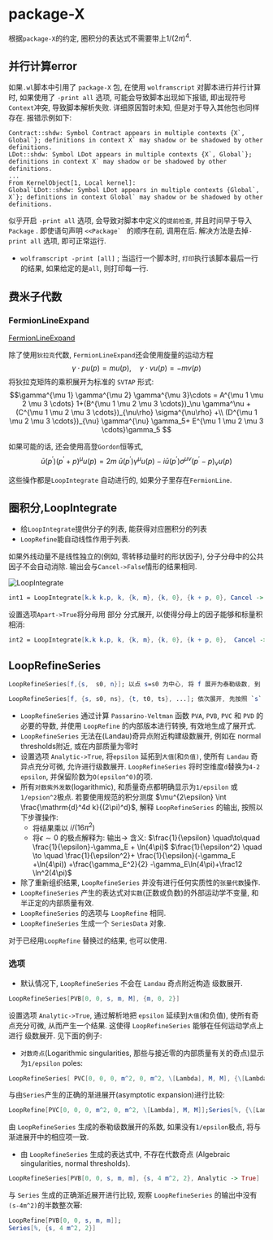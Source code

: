 # package-X

根据`package-X`的约定, 圈积分的表达式不需要带上$1/(2\pi)^4$.

## 并行计算error

如果`.wl`脚本中引用了 `package-X` 包, 在使用 `wolframscript` 对脚本进行并行计算时,
如果使用了 `-print all` 选项, 可能会导致脚本出现如下报错, 即出现符号`Context`冲突, 导致脚本解析失败.
详细原因暂时未知, 但是对于导入其他包也同样存在.
报错示例如下:

```log
Contract::shdw: Symbol Contract appears in multiple contexts {X`, Global`}; definitions in context X` may shadow or be shadowed by other definitions.
LDot::shdw: Symbol LDot appears in multiple contexts {X`, Global`}; definitions in context X` may shadow or be shadowed by other definitions.
...
From KernelObject[1, Local kernel]:
Global`LDot::shdw: Symbol LDot appears in multiple contexts {Global`, X`}; definitions in context Global` may shadow or be shadowed by other definitions.
```

似乎开启 `-print all` 选项, 会导致对脚本中定义的`提前检查`, 并且时间早于导入 `Package` .
即使语句声明 ``<<Package` `` 的顺序在前, 调用在后.
解决方法是去掉`-print all` 选项, 即可正常运行.

+ `wolframscript -print [all]` ;  当运行一个脚本时, `打印`执行该脚本最后一行的结果, 如果给定的是`all`, 则打印每一行.

## 费米子代数

### FermionLineExpand

[FermionLineExpand](https://packagex.hepforge.org/Documentation/HTML/X/ref/FermionLineExpand.html)

除了使用`狄拉克`代数, `FermionLineExpand`还会使用旋量的运动方程
$$\gamma\cdot p u(p)=m u(p), \quad \gamma\cdot v u(p)= -m v(p) $$
将狄拉克矩阵的乘积展开为标准的 `SVTAP` 形式:
$$\gamma^{\mu 1} \gamma^{\mu 2} \gamma^{\mu 3}\cdots =
A^{\mu 1 \mu 2 \mu 3 \cdots} 1+(B^{\mu 1 \mu 2 \mu 3 \cdots})_\nu \gamma^\nu +
(C^{\mu 1 \mu 2 \mu 3 \cdots})_{\nu\rho} \sigma^{\nu\rho} +\\
(D^{\mu 1 \mu 2 \mu 3 \cdots})_{\nu} \gamma^{\nu} \gamma_5+
E^{\mu 1 \mu 2 \mu 3 \cdots}\gamma_5 $$

如果可能的话, 还会使用高登`Gordon`恒等式,
$$\bar u(p^\prime)(p^\prime+p)^\mu u(p)=2m\;\bar{u}(p^\prime) \gamma^\mu u(p) -
i \bar{u}(p^\prime) \sigma^{\mu\nu} (p^\prime-p)_\nu u(p) $$

这些操作都是`LoopIntegrate` 自动进行的, 如果分子里存在`FermionLine`.

## 圈积分,LoopIntegrate

+ 给`LoopIntegrate`提供分子的列表, 能获得对应圈积分的列表
+ `LoopRefine`能自动线性作用于列表.

如果外线动量不是线性独立的(例如, 零转移动量时的形状因子), 分子分母中的公共因子不会自动消除.
输出会与`Cancel->False`情形的结果相同.

![LoopIntegrate](https://packagex.hepforge.org/Documentation/HTML/X/ref/Files/LoopIntegrate/61.png)

```mathematica
int1 = LoopIntegrate[k.k k.p, k, {k, m}, {k, 0}, {k + p, 0}, Cancel -> True]
```

设置选项`Apart->True`将分母用 部分 分式展开, 以使得分母上的因子能够和标量积相消:

```mathematica
int2 = LoopIntegrate[k.k k.p, k, {k, m}, {k, 0}, {k + p, 0},  Cancel -> True, Apart -> True]
```

## LoopRefineSeries

```mathematica
LoopRefineSeries[f,{s,  s0, n}]; 以点 s=s0 为中心, 将 f 展开为泰勒级数, 到 order  (s-s0)^n, 其中 f 包含 Passarino-Veltman函数

LoopRefineSeries[f, {s, s0, ns}, {t, t0, ts}, ...]; 依次展开, 先按照 `s` 的泰勒级数展开, 然后是 `t`, 等等.
```

+ `LoopRefineSeries` 通过计算 `Passarino-Veltman` 函数 `PVA`, `PVB`, `PVC` 和 `PVD` 的必要的导数, 并使用 `LoopRefine` 的内部版本进行转换, 有效地生成了展开式.
+ `LoopRefineSeries` 无法在(Landau)奇异点附近构建级数展开, 例如在 normal thresholds附近, 或在内部质量为零时
+ 设置选项 `Analytic->True`, 将`epsilon` 延拓到`大值`(和`负值)`, 使所有 `Landau` 奇异点充分可微, 允许进行级数展开.
`LoopRefineSeries` 将时空维度`d`替换为`4-2 epsilon`, 并保留阶数为`O(epsilon^0)`的项.
+ 所有`对数紫外发散`(logarithmic), 和质量奇点都明确显示为`1/epsilon` 或`1/epsion^2`极点.
若要使用规范的积分测度 $\mu^{2\epsilon} \int \frac{\mathrm{d}^4d k}{(2\pi)^d}$, 解释 `LoopRefineSeries` 的输出, 按照以下步骤操作:
    + 将结果乘以 $i/(16\pi^2)$
    + 将$\epsilon\sim 0$ 的极点解释为:
    输出->     含义:
     $\frac{1}{\epsilon} \quad\to\quad  \frac{1}{\epsilon}-\gamma_E + \ln(4\pi)$
     $\frac{1}{\epsilon^2} \quad \to \quad \frac{1}{\epsilon^2}+
     \frac{1}{\epsilon}(-\gamma_E +\ln(4\pi)) +\frac{\gamma_E^2}{2}
      -\gamma_E\ln(4\pi)+\frac12 \ln^2(4\pi)$
+ 除了重新组织结果, `LoopRefineSeries` 并没有进行任何实质性的`张量代数`操作.
+ `LoopRefineSeries` 产生的表达式对`实数`(正数或负数)的外部运动学不变量, 和半正定的内部质量有效.
+ `LoopRefineSeries` 的选项与 `LoopRefine` 相同.
+ `LoopRefineSeries` 生成一个 `SeriesData` 对象.

对于已经用`LoopRefine` 替换过的结果, 也可以使用.

### 选项

+ 默认情况下, `LoopRefineSeries` 不会在 `Landau` 奇点附近构造 级数展开.

```mathematica
LoopRefineSeries[PVB[0, 0, s, m, M], {m, 0, 2}]
```

设置选项 `Analytic->True`, 通过解析地把 `epsilon` 延续到`大值`(和负值), 使所有奇点充分可微, 从而产生一个结果.
这使得 `LoopRefineSeries` 能够在任何运动学点上进行 级数展开. 见下面的例子:

+ `对数奇点`(Logarithmic singularities, 那些与接近零的内部质量有关的奇点)显示为`1/epsilon` poles:

```mathematica
LoopRefineSeries[ PVC[0, 0, 0, m^2, 0, m^2, \[Lambda], M, M], {\[Lambda], 0, 2},  Analytic -> True, TargetScale -> M]
```

与由`Series`产生的正确的渐进展开(asymptotic expansion)进行比较:

```mathematica
LoopRefine[PVC[0, 0, 0, m^2, 0, m^2, \[Lambda], M, M]];Series[%, {\[Lambda], 0, 2}]
```

由 `LoopRefineSeries` 生成的泰勒级数展开的系数, 如果没有`1/epsilon`极点, 将与渐进展开中的相应项一致.

+ 由 `LoopRefineSeries` 生成的表达式中, 不存在代数奇点 (Algebraic singularities, normal thresholds).

```mathematica
LoopRefineSeries[PVB[0, 0, s, m, m], {s, 4 m^2, 2}, Analytic -> True]
```

与 `Series` 生成的正确渐近展开进行比较, 观察 `LoopRefineSeries` 的输出中没有`(s-4m^2)`的半数整次幂:

```mathematica
LoopRefine[PVB[0, 0, s, m, m]];
Series[%, {s, 4 m^2, 2}]
```
